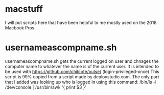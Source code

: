 # macstuff
I will put scripts here that have been helpful to me mostly used on the 2018  Macbook Pros

# usernameascompname.sh
usernameascompname.sh gets the current logged on user and chnages the computer name to whatever the name is of the current user. It is intended to be used with https://github.com/chilcote/outset (login-privileged-once)
This script is 99% copied from a script made by deploystudio.com. The only part that I added was looking up who is logged in using this command: 
/bin/ls -l /dev/console | /usr/bin/awk '{ print $3 }'
